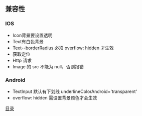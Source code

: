 ## 兼容性

### IOS
*   Icon背景要设置透明
*   Text有白色背景
*   Text--borderRadius 必须 overflow: hidden 才生效
*   获取定位
*   Http 请求
*   Image 的 src 不能为 null，否则报错

### Android
*   TextInput 默认有下划线 underlineColorAndroid='transparent'
*   overflow: hidden 需设置背景颜色才会生效


[目录](https://github.com/jines-z/note)
